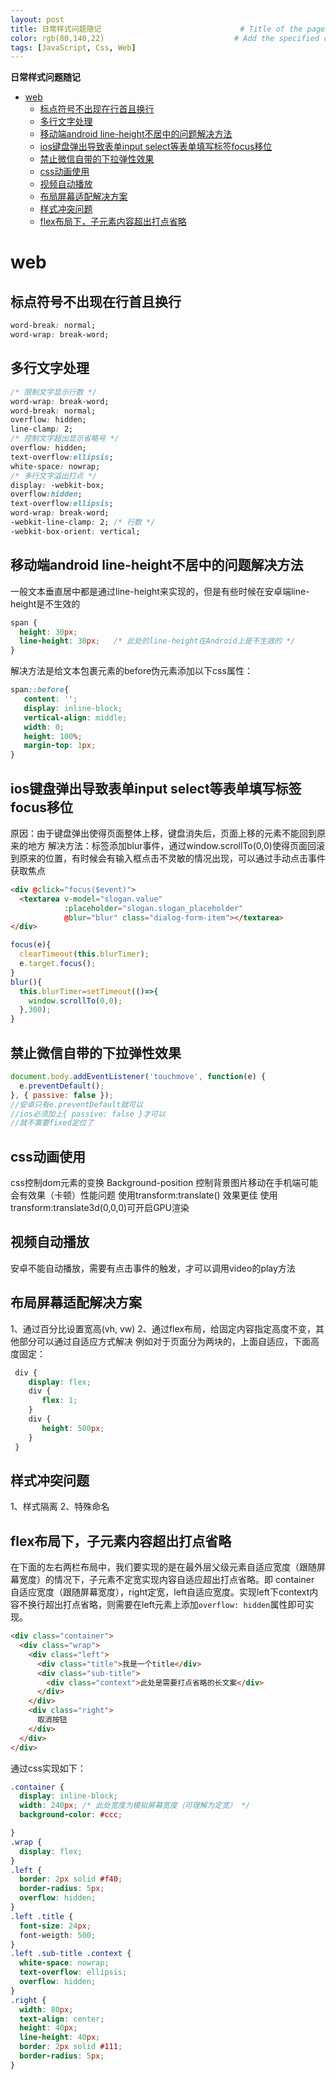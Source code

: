 ```yaml
---
layout: post
title: 日常样式问题随记                               # Title of the page
color: rgb(80,140,22)                             # Add the specified color as feature image, and change link colors in post
tags: [JavaScript, Css, Web]
---
```


**日常样式问题随记**

<!-- START doctoc generated TOC please keep comment here to allow auto update -->
<!-- DON'T EDIT THIS SECTION, INSTEAD RE-RUN doctoc TO UPDATE -->

- [web](#web)
  - [标点符号不出现在行首且换行](#%E6%A0%87%E7%82%B9%E7%AC%A6%E5%8F%B7%E4%B8%8D%E5%87%BA%E7%8E%B0%E5%9C%A8%E8%A1%8C%E9%A6%96%E4%B8%94%E6%8D%A2%E8%A1%8C)
  - [多行文字处理](#%E5%A4%9A%E8%A1%8C%E6%96%87%E5%AD%97%E5%A4%84%E7%90%86)
  - [移动端android line-height不居中的问题解决方法](#%E7%A7%BB%E5%8A%A8%E7%AB%AFandroid-line-height%E4%B8%8D%E5%B1%85%E4%B8%AD%E7%9A%84%E9%97%AE%E9%A2%98%E8%A7%A3%E5%86%B3%E6%96%B9%E6%B3%95)
  - [ios键盘弹出导致表单input select等表单填写标签focus移位](#ios%E9%94%AE%E7%9B%98%E5%BC%B9%E5%87%BA%E5%AF%BC%E8%87%B4%E8%A1%A8%E5%8D%95input-select%E7%AD%89%E8%A1%A8%E5%8D%95%E5%A1%AB%E5%86%99%E6%A0%87%E7%AD%BEfocus%E7%A7%BB%E4%BD%8D)
  - [禁止微信自带的下拉弹性效果](#%E7%A6%81%E6%AD%A2%E5%BE%AE%E4%BF%A1%E8%87%AA%E5%B8%A6%E7%9A%84%E4%B8%8B%E6%8B%89%E5%BC%B9%E6%80%A7%E6%95%88%E6%9E%9C)
  - [css动画使用](#css%E5%8A%A8%E7%94%BB%E4%BD%BF%E7%94%A8)
  - [视频自动播放](#%E8%A7%86%E9%A2%91%E8%87%AA%E5%8A%A8%E6%92%AD%E6%94%BE)
  - [布局屏幕适配解决方案](#%E5%B8%83%E5%B1%80%E5%B1%8F%E5%B9%95%E9%80%82%E9%85%8D%E8%A7%A3%E5%86%B3%E6%96%B9%E6%A1%88)
  - [样式冲突问题](#%E6%A0%B7%E5%BC%8F%E5%86%B2%E7%AA%81%E9%97%AE%E9%A2%98)
  - [flex布局下，子元素内容超出打点省略](#flex%E5%B8%83%E5%B1%80%E4%B8%8B%E5%AD%90%E5%85%83%E7%B4%A0%E5%86%85%E5%AE%B9%E8%B6%85%E5%87%BA%E6%89%93%E7%82%B9%E7%9C%81%E7%95%A5)

<!-- END doctoc generated TOC please keep comment here to allow auto update -->

# web

## 标点符号不出现在行首且换行

```css
word-break: normal;
word-wrap: break-word;
```
## 多行文字处理

```css
/* 限制文字显示行数 */
word-wrap: break-word;
word-break: normal;
overflow: hidden;
line-clamp: 2;
/* 控制文字超出显示省略号 */
overflow: hidden;
text-overflow:ellipsis;
white-space: nowrap;
/* 多行文字溢出打点 */
display: -webkit-box;
overflow:hidden;
text-overflow:ellipsis;
word-wrap: break-word;
-webkit-line-clamp: 2; /* 行数 */
-webkit-box-orient: vertical;
```

## 移动端android line-height不居中的问题解决方法

一般文本垂直居中都是通过line-height来实现的，但是有些时候在安卓端line-height是不生效的

```css
span {
  height: 30px;
  line-height: 30px;   /* 此处的line-height在Android上是不生效的 */
}
```
解决方法是给文本包裹元素的before伪元素添加以下css属性：

```css
span::before{
   content: '';
   display: inline-block;
   vertical-align: middle;
   width: 0;
   height: 100%;
   margin-top: 1px;
}
```

## ios键盘弹出导致表单input select等表单填写标签focus移位

原因：由于键盘弹出使得页面整体上移，键盘消失后，页面上移的元素不能回到原来的地方
解决方法：标签添加blur事件，通过window.scrollTo(0,0)使得页面回滚到原来的位置，有时候会有输入框点击不灵敏的情况出现，可以通过手动点击事件获取焦点

```html
<div @click="focus($event)">
  <textarea v-model="slogan.value"
            :placeholder="slogan.slogan_placeholder"
            @blur="blur" class="dialog-form-item"></textarea>
</div>
```
```js
focus(e){
  clearTimeout(this.blurTimer);
  e.target.focus();
}
blur(){
  this.blurTimer=setTimeout(()=>{
    window.scrollTo(0,0);
  },300);
}
```

## 禁止微信自带的下拉弹性效果

```js
document.body.addEventListener('touchmove', function(e) {
  e.preventDefault();
}, { passive: false });
//安卓只有e.preventDefault就可以
//ios必须加上{ passive: false }才可以
//就不需要fixed定位了
```

## css动画使用

css控制dom元素的变换
Background-position 控制背景图片移动在手机端可能会有效果（卡顿）性能问题
使用transform:translate() 效果更佳
使用transform:translate3d(0,0,0)可开启GPU渲染

## 视频自动播放

安卓不能自动播放，需要有点击事件的触发，才可以调用video的play方法

## 布局屏幕适配解决方案

1、通过百分比设置宽高(vh, vw)
2、通过flex布局，给固定内容指定高度不变，其他部分可以通过自适应方式解决
例如对于页面分为两块的，上面自适应，下面高度固定：

```css
 div {
    display: flex;
    div {
       flex: 1;
    }
    div {
       height: 500px;
    }
 }
```

## 样式冲突问题

1、样式隔离
2、特殊命名

## flex布局下，子元素内容超出打点省略

在下面的左右两栏布局中，我们要实现的是在最外层父级元素自适应宽度（跟随屏幕宽度）的情况下，子元素不定宽实现内容自适应超出打点省略。即 container 自适应宽度（跟随屏幕宽度），right定宽，left自适应宽度。实现left下context内容不换行超出打点省略，则需要在left元素上添加`overflow: hidden`属性即可实现。

```html
<div class="container">
  <div class="wrap">
    <div class="left">
      <div class="title">我是一个title</div>
      <div class="sub-title">
        <div class="context">此处是需要打点省略的长文案</div>
      </div>
    </div>
    <div class="right">
      取消按钮
    </div>
  </div>
</div>
```

通过css实现如下：

```css
.container {
  display: inline-block;
  width: 240px; /* 此处宽度为模拟屏幕宽度（可理解为定宽） */
  background-color: #ccc;

}
.wrap {
  display: flex;
}
.left {
  border: 2px solid #f40;
  border-radius: 5px;
  overflow: hidden;
}
.left .title {
  font-size: 24px;
  font-weigth: 500;
}
.left .sub-title .context {
  white-space: nowrap;
  text-overflow: ellipsis;
  overflow: hidden;
}
.right {
  width: 80px;
  text-align: center;
  height: 40px;
  line-height: 40px;
  border: 2px solid #111;
  border-radius: 5px;
}
```